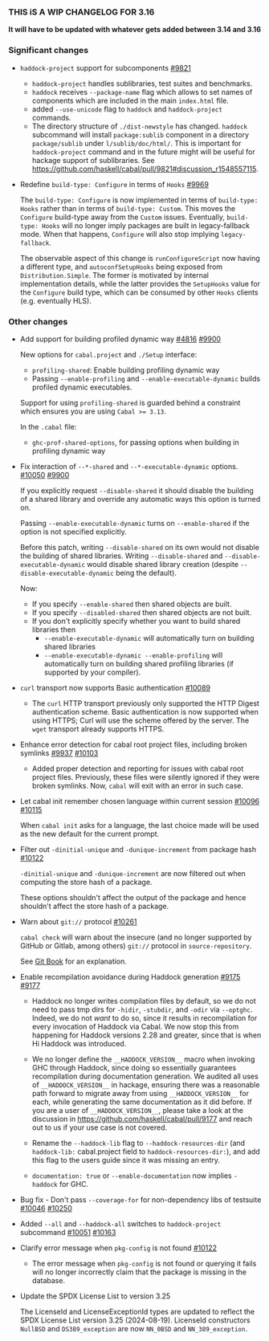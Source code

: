 ### THIS iS A WIP CHANGELOG FOR 3.16

**It will have to be updated with whatever gets added between 3.14 and 3.16**


### Significant changes

- `haddock-project` support for subcomponents [#9821](https://github.com/haskell/cabal/pull/9821)

  - `haddock-project` handles sublibraries, test suites and benchmarks.
  - `haddock` receives `--package-name` flag which allows to set names of
    components which are included in the main `index.html` file.
  - added `--use-unicode` flag to `haddock` and `haddock-project` commands.
  - The directory structure of `./dist-newstyle` has changed.  `haddock`
    subcommand will install `package:sublib` component in a directory
    `package/sublib` under `l/sublib/doc/html/`.  This is important for
    `haddock-project` command and in the future might will be useful for hackage
    support of sublibraries.  See
    https://github.com/haskell/cabal/pull/9821#discussion_r1548557115.

- Redefine `build-type: Configure` in terms of `Hooks` [#9969](https://github.com/haskell/cabal/pull/9969)

  The `build-type: Configure` is now implemented in terms of `build-type: Hooks`
  rather than in terms of `build-type: Custom`. This moves the `Configure`
  build-type away from the `Custom` issues. Eventually, `build-type: Hooks` will
  no longer imply packages are built in legacy-fallback mode. When that
  happens, `Configure` will also stop implying `legacy-fallback`.

  The observable aspect of this change is `runConfigureScript` now having a
  different type, and `autoconfSetupHooks` being exposed from `Distribution.Simple`.
  The former is motivated by internal implementation details, while the latter
  provides the `SetupHooks` value for the `Configure` build type, which can be
  consumed by other `Hooks` clients (e.g. eventually HLS).

### Other changes

- Add support for building profiled dynamic way [#4816](https://github.com/haskell/cabal/issues/4816) [#9900](https://github.com/haskell/cabal/pull/9900)


  New options for `cabal.project` and `./Setup` interface:

  * `profiling-shared`: Enable building profiling dynamic way
  * Passing `--enable-profiling` and `--enable-executable-dynamic` builds
    profiled dynamic executables.

  Support for using `profiling-shared` is guarded behind a constraint
  which ensures you are using `Cabal >= 3.13`.

  In the `.cabal` file:

  * `ghc-prof-shared-options`, for passing options when building in
    profiling dynamic way

- Fix interaction of `--*-shared` and `--*-executable-dynamic` options. [#10050](https://github.com/haskell/cabal/issues/10050) [#9900](https://github.com/haskell/cabal/pull/9900)

  If you explicitly request `--disable-shared` it should disable the building of
  a shared library and override any automatic ways this option is turned on.

  Passing `--enable-executable-dynamic` turns on `--enable-shared` if the option is
  not specified explicitly.

  Before this patch, writing `--disable-shared` on its own would not disable the building of shared libraries. Writing `--disable-shared` and `--disable-executable-dynamic` would disable shared library
  creation (despite `--disable-executable-dynamic` being the default).

  Now:

  * If you specify `--enable-shared` then shared objects are built.
  * If you specify `--disabled-shared` then shared objects are not built.
  * If you don't explicitly specify whether you want to build shared libraries then
    * `--enable-executable-dynamic` will automatically turn on building shared libraries
    * `--enable-executable-dynamic --enable-profiling` will automatically turn on building
      shared profiling libraries (if supported by your compiler).

- `curl` transport now supports Basic authentication [#10089](https://github.com/haskell/cabal/pull/10089)

  - The `curl` HTTP transport previously only supported the HTTP Digest
    authentication scheme.  Basic authentication is now supported
    when using HTTPS; Curl will use the scheme offered by the server.
    The `wget` transport already supports HTTPS.

- Enhance error detection for cabal root project files, including broken symlinks [#9937](https://github.com/haskell/cabal/issues/9937) [#10103](https://github.com/haskell/cabal/pull/10103)

  - Added proper detection and reporting for issues with cabal root project files. Previously, these files were silently ignored if they were broken symlinks. Now, `cabal` will exit
  with an error in such case.

- Let cabal init remember chosen language within current session [#10096](https://github.com/haskell/cabal/issues/10096) [#10115](https://github.com/haskell/cabal/pull/10115)

  When `cabal init` asks for a language, the last choice made will be used as the new default for the current prompt.

- Filter out `-dinitial-unique` and `-dunique-increment` from package hash [#10122](https://github.com/haskell/cabal/pull/10122)

  `-dinitial-unique` and `-dunique-increment` are now filtered out when computing the
  store hash of a package.

  These options shouldn't affect the output of the package and hence
  shouldn't affect the store hash of a package.

- Warn about `git://` protocol [#10261](https://github.com/haskell/cabal/pull/10261)

  `cabal check` will warn about the insecure (and no longer supported by GitHub or Gitlab, among others) `git://` protocol in `source-repository`.

  See [Git Book](https://git-scm.com/book/en/v2/Git-on-the-Server-The-Protocols#_the_cons_4)
  for an explanation.

- Enable recompilation avoidance during Haddock generation [#9175](https://github.com/haskell/cabal/issues/9175) [#9177](https://github.com/haskell/cabal/pull/9177)

  * Haddock no longer writes compilation files by default, so we do not need to
    pass tmp dirs for `-hidir`, `-stubdir`, and `-odir` via `--optghc`. Indeed, we
    do not *want* to do so, since it results in recompilation for every invocation
    of Haddock via Cabal. We now stop this from happening for Haddock versions
    2.28 and greater, since that is when Hi Haddock was introduced.

  * We no longer define the `__HADDOCK_VERSION__` macro when invoking GHC through
    Haddock, since doing so essentially guarantees recompilation during
    documentation generation. We audited all uses of `__HADDOCK_VERSION__` in
    hackage, ensuring there was a reasonable path forward to migrate away from
    using `__HADDOCK_VERSION__` for each, while generating the same documentation
    as it did before.
    If you are a user of `__HADDOCK_VERSION__`, please take a look at the
    discussion in https://github.com/haskell/cabal/pull/9177 and reach out to us
    if your use case is not covered.

  * Rename the `--haddock-lib` flag to `--haddock-resources-dir` (and
    `haddock-lib:` cabal.project field to `haddock-resources-dir:`), and add this
    flag to the users guide since it was missing an entry.

  * `documentation: true` or `--enable-documentation` now implies `-haddock` for
    GHC.

- Bug fix - Don't pass `--coverage-for` for non-dependency libs of testsuite [#10046](https://github.com/haskell/cabal/issues/10046) [#10250](https://github.com/haskell/cabal/pull/10250)

- Added `--all` and `--haddock-all` switches to `haddock-project` subcommand [#10051](https://github.com/haskell/cabal/issues/10051) [#10163](https://github.com/haskell/cabal/pull/10163)

- Clarify error message when `pkg-config` is not found [#10122](https://github.com/haskell/cabal/pull/10122)

  - The error message when `pkg-config` is not found or querying it fails will no
  longer incorrectly claim that the package is missing in the database.

- Update the SPDX License List to version 3.25

  The LicenseId and LicenseExceptionId types are updated to reflect the SPDX
  License List version 3.25 (2024-08-19).  LicenseId constructors `NullBSD`
  and `DS389_exception` are now `NN_0BSD` and `NN_389_exception`.

